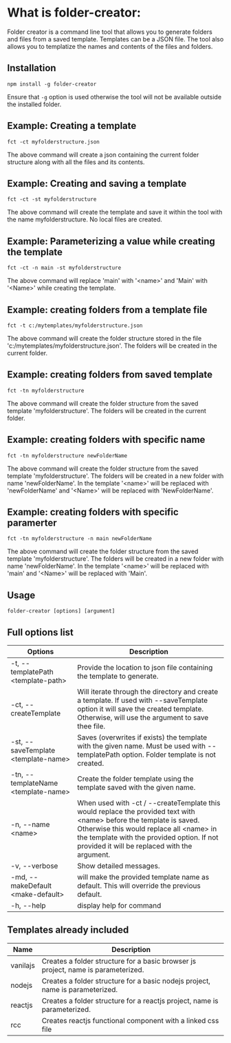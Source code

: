 # What is folder-creator:

Folder creator is  a command line tool that allows you to generate folders and files from a saved template. Templates can be a JSON file. The tool also allows you to templatize the names and contents of the files and folders. 

## Installation

`npm install -g folder-creator`

Ensure that `-g` option is used otherwise the tool will not be available outside the installed folder.

## Example: Creating a template

`fct -ct myfolderstructure.json`

The above command will create a json containing the current folder structure along with all the files and its contents. 

## Example: Creating and saving a template

`fct -ct -st myfolderstructure` 

The above command will create the template and save it within the tool with the name myfolderstructure. No local files are created.

## Example: Parameterizing a value while creating the template

`fct -ct -n main -st myfolderstructure` 

The above command will replace 'main' with '&lt;name&gt;' and 'Main' with '&lt;Name&gt;' while creating the template.

## Example: creating folders from a template file

`fct -t c:/mytemplates/myfolderstructure.json` 

The above command will create the folder structure stored in the file 'c:/mytemplates/myfolderstructure.json'. The folders will be created in the current folder.

## Example: creating folders from saved template

`fct -tn myfolderstructure` 

The above command will create the folder structure from the saved template 'myfolderstructure'. The folders will be created in the current folder.

## Example: creating folders with specific name

`fct -tn myfolderstructure newFolderName` 

The above command will create the folder structure from the saved template 'myfolderstructure'. The folders will be created in a new folder with name 'newFolderName'. In the template '&lt;name&gt;' will be replaced with 'newFolderName' and '&lt;Name&gt;' will be replaced with 'NewFolderName'.

## Example: creating folders with specific paramerter

`fct -tn myfolderstructure -n main newFolderName` 

The above command will create the folder structure from the saved template 'myfolderstructure'. The folders will be created in a new folder with name 'newFolderName'. In the template '&lt;name&gt;' will be replaced with 'main' and '&lt;Name&gt;' will be replaced with 'Main'.

## Usage

   `folder-creator [options] [argument]`

## Full options list
|Options|Description|
| ----------- | ----------- |
|-t, --templatePath &lt;template-path&gt; |Provide the location to json file containing the template to generate.
|-ct, --createTemplate              |Will iterate through the directory and create a template. If used with --saveTemplate option it will save the created template. Otherwise, will use the argument to save thee file.
|-st, --saveTemplate &lt;template-name&gt;|Saves (overwrites if exists) the template with the given name. Must be used with --templatePath option. Folder template is not created.
|-tn, --templateName &lt;template-name&gt;|Create the folder template using the template saved with the given name.
|-n, --name &lt;name&gt;                  |When used with -ct / --createTemplate this would replace the provided text with &lt;name&gt; before the template is saved. Otherwise this would replace all &lt;name&gt; in the template with the provided option. If not provided it will be replaced with the argument.
|-v, --verbose                      |Show detailed messages.
|-md, --makeDefault &lt;make-default&gt;  |will make the provided template name as default. This will override the previous default.
|-h, --help                         |display help for command

## Templates already included

|Name|Description|
| ----------- | ----------- |
|vanilajs|Creates a folder structure for a basic browser js project, name is parameterized.|
|nodejs|Creates a folder structure for a basic nodejs project, name is parameterized.|
|reactjs|Creates a folder structure for a reactjs project, name is parameterized.|
|rcc|Creates reactjs functional component with a linked css file|
